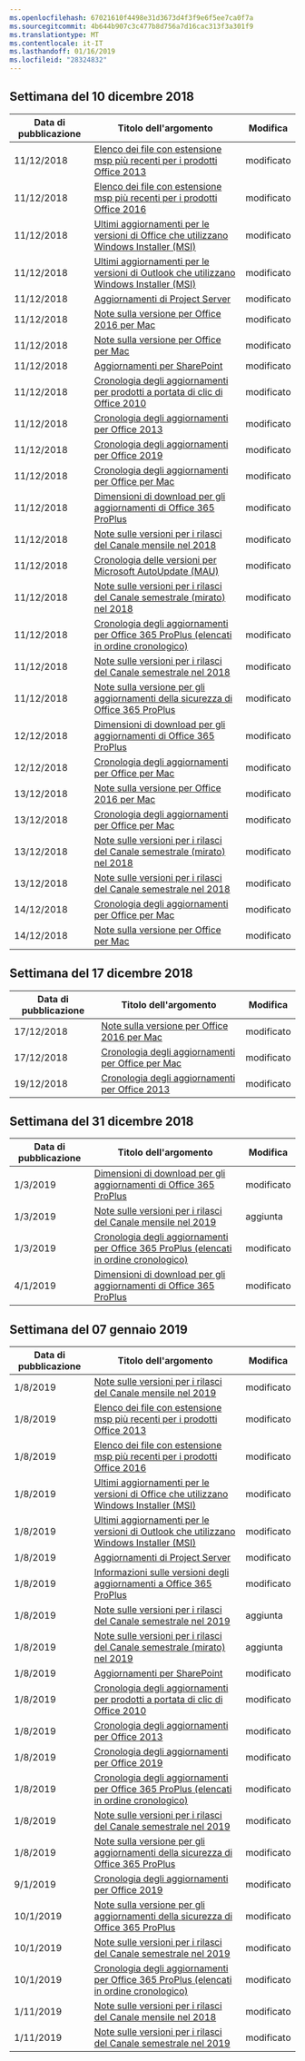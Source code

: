 ```yaml
---
ms.openlocfilehash: 67021610f4498e31d3673d4f3f9e6f5ee7ca0f7a
ms.sourcegitcommit: 4b644b907c3c477b8d756a7d16cac313f3a301f9
ms.translationtype: MT
ms.contentlocale: it-IT
ms.lasthandoff: 01/16/2019
ms.locfileid: "28324832"
---
```

<!-- This file is generated automatically each week. Changes made to this file will be overwritten.-->




## <a name="week-of-december-10-2018"></a>Settimana del 10 dicembre 2018


| Data di pubblicazione |Titolo dell'argomento | Modifica |
|------|------------|--------|
| 11/12/2018 | [Elenco dei file con estensione msp più recenti per i prodotti Office 2013](/OfficeUpdates/msp-files-office-2013) | modificato |
| 11/12/2018 | [Elenco dei file con estensione msp più recenti per i prodotti Office 2016](/OfficeUpdates/msp-files-office-2016) | modificato |
| 11/12/2018 | [Ultimi aggiornamenti per le versioni di Office che utilizzano Windows Installer (MSI)](/OfficeUpdates/office-updates-msi) | modificato |
| 11/12/2018 | [Ultimi aggiornamenti per le versioni di Outlook che utilizzano Windows Installer (MSI)](/OfficeUpdates/outlook-updates-msi) | modificato |
| 11/12/2018 | [Aggiornamenti di Project Server](/OfficeUpdates/project-server-updates) | modificato |
| 11/12/2018 | [Note sulla versione per Office 2016 per Mac](/OfficeUpdates/release-notes-office-2016-mac) | modificato |
| 11/12/2018 | [Note sulla versione per Office per Mac](/OfficeUpdates/release-notes-office-for-mac) | modificato |
| 11/12/2018 | [Aggiornamenti per SharePoint](/OfficeUpdates/sharepoint-updates) | modificato |
| 11/12/2018 | [Cronologia degli aggiornamenti per prodotti a portata di clic di Office 2010](/OfficeUpdates/update-history-office-2010-click-to-run) | modificato |
| 11/12/2018 | [Cronologia degli aggiornamenti per Office 2013](/OfficeUpdates/update-history-office-2013) | modificato |
| 11/12/2018 | [Cronologia degli aggiornamenti per Office 2019](/OfficeUpdates/update-history-office-2019) | modificato |
| 11/12/2018 | [Cronologia degli aggiornamenti per Office per Mac](/OfficeUpdates/update-history-office-for-mac) | modificato |
| 11/12/2018 | [Dimensioni di download per gli aggiornamenti di Office 365 ProPlus](/OfficeUpdates/download-sizes-office365-proplus-updates) | modificato |
| 11/12/2018 | [Note sulle versioni per i rilasci del Canale mensile nel 2018](/OfficeUpdates/monthly-channel-2018) | modificato |
| 11/12/2018 | [Cronologia delle versioni per Microsoft AutoUpdate (MAU)](/OfficeUpdates/release-history-microsoft-autoupdate) | modificato |
| 11/12/2018 | [Note sulle versioni per i rilasci del Canale semestrale (mirato) nel 2018](/OfficeUpdates/semi-annual-channel-targeted-2018) | modificato |
| 11/12/2018 | [Cronologia degli aggiornamenti per Office 365 ProPlus (elencati in ordine cronologico)](/OfficeUpdates/update-history-office365-proplus-by-date) | modificato |
| 11/12/2018 | [Note sulle versioni per i rilasci del Canale semestrale nel 2018](/OfficeUpdates/semi-annual-channel-2018) | modificato |
| 11/12/2018 | [Note sulla versione per gli aggiornamenti della sicurezza di Office 365 ProPlus](/OfficeUpdates/office365-proplus-security-updates) | modificato |
| 12/12/2018 | [Dimensioni di download per gli aggiornamenti di Office 365 ProPlus](/OfficeUpdates/download-sizes-office365-proplus-updates) | modificato |
| 12/12/2018 | [Cronologia degli aggiornamenti per Office per Mac](/OfficeUpdates/update-history-office-for-mac) | modificato |
| 13/12/2018 | [Note sulla versione per Office 2016 per Mac](/OfficeUpdates/release-notes-office-2016-mac) | modificato |
| 13/12/2018 | [Cronologia degli aggiornamenti per Office per Mac](/OfficeUpdates/update-history-office-for-mac) | modificato |
| 13/12/2018 | [Note sulle versioni per i rilasci del Canale semestrale (mirato) nel 2018](/OfficeUpdates/semi-annual-channel-targeted-2018) | modificato |
| 13/12/2018 | [Note sulle versioni per i rilasci del Canale semestrale nel 2018](/OfficeUpdates/semi-annual-channel-2018) | modificato |
| 14/12/2018 | [Cronologia degli aggiornamenti per Office per Mac](/OfficeUpdates/update-history-office-for-mac) | modificato |
| 14/12/2018 | [Note sulla versione per Office per Mac](/OfficeUpdates/release-notes-office-for-mac) | modificato |


## <a name="week-of-december-17-2018"></a>Settimana del 17 dicembre 2018


| Data di pubblicazione |Titolo dell'argomento | Modifica |
|------|------------|--------|
| 17/12/2018 | [Note sulla versione per Office 2016 per Mac](/OfficeUpdates/release-notes-office-2016-mac) | modificato |
| 17/12/2018 | [Cronologia degli aggiornamenti per Office per Mac](/OfficeUpdates/update-history-office-for-mac) | modificato |
| 19/12/2018 | [Cronologia degli aggiornamenti per Office 2013](/OfficeUpdates/update-history-office-2013) | modificato |


## <a name="week-of-december-31-2018"></a>Settimana del 31 dicembre 2018


| Data di pubblicazione |Titolo dell'argomento | Modifica |
|------|------------|--------|
| 1/3/2019 | [Dimensioni di download per gli aggiornamenti di Office 365 ProPlus](/OfficeUpdates/download-sizes-office365-proplus-updates) | modificato |
| 1/3/2019 | [Note sulle versioni per i rilasci del Canale mensile nel 2019](/OfficeUpdates/monthly-channel-2019) | aggiunta |
| 1/3/2019 | [Cronologia degli aggiornamenti per Office 365 ProPlus (elencati in ordine cronologico)](/OfficeUpdates/update-history-office365-proplus-by-date) | modificato |
| 4/1/2019 | [Dimensioni di download per gli aggiornamenti di Office 365 ProPlus](/OfficeUpdates/download-sizes-office365-proplus-updates) | modificato |


## <a name="week-of-january-07-2019"></a>Settimana del 07 gennaio 2019


| Data di pubblicazione |Titolo dell'argomento | Modifica |
|------|------------|--------|
| 1/8/2019 | [Note sulle versioni per i rilasci del Canale mensile nel 2019](/OfficeUpdates/monthly-channel-2019) | modificato |
| 1/8/2019 | [Elenco dei file con estensione msp più recenti per i prodotti Office 2013](/OfficeUpdates/msp-files-office-2013) | modificato |
| 1/8/2019 | [Elenco dei file con estensione msp più recenti per i prodotti Office 2016](/OfficeUpdates/msp-files-office-2016) | modificato |
| 1/8/2019 | [Ultimi aggiornamenti per le versioni di Office che utilizzano Windows Installer (MSI)](/OfficeUpdates/office-updates-msi) | modificato |
| 1/8/2019 | [Ultimi aggiornamenti per le versioni di Outlook che utilizzano Windows Installer (MSI)](/OfficeUpdates/outlook-updates-msi) | modificato |
| 1/8/2019 | [Aggiornamenti di Project Server](/OfficeUpdates/project-server-updates) | modificato |
| 1/8/2019 | [Informazioni sulle versioni degli aggiornamenti a Office 365 ProPlus](/OfficeUpdates/release-notes-office365-proplus) | modificato |
| 1/8/2019 | [Note sulle versioni per i rilasci del Canale semestrale nel 2019](/OfficeUpdates/semi-annual-channel-2019) | aggiunta |
| 1/8/2019 | [Note sulle versioni per i rilasci del Canale semestrale (mirato) nel 2019](/OfficeUpdates/semi-annual-channel-targeted-2019) | aggiunta |
| 1/8/2019 | [Aggiornamenti per SharePoint](/OfficeUpdates/sharepoint-updates) | modificato |
| 1/8/2019 | [Cronologia degli aggiornamenti per prodotti a portata di clic di Office 2010](/OfficeUpdates/update-history-office-2010-click-to-run) | modificato |
| 1/8/2019 | [Cronologia degli aggiornamenti per Office 2013](/OfficeUpdates/update-history-office-2013) | modificato |
| 1/8/2019 | [Cronologia degli aggiornamenti per Office 2019](/OfficeUpdates/update-history-office-2019) | modificato |
| 1/8/2019 | [Cronologia degli aggiornamenti per Office 365 ProPlus (elencati in ordine cronologico)](/OfficeUpdates/update-history-office365-proplus-by-date) | modificato |
| 1/8/2019 | [Note sulle versioni per i rilasci del Canale semestrale nel 2019](/OfficeUpdates/semi-annual-channel-2019) | modificato |
| 1/8/2019 | [Note sulla versione per gli aggiornamenti della sicurezza di Office 365 ProPlus](/OfficeUpdates/office365-proplus-security-updates) | modificato |
| 9/1/2019 | [Cronologia degli aggiornamenti per Office 2019](/OfficeUpdates/update-history-office-2019) | modificato |
| 10/1/2019 | [Note sulla versione per gli aggiornamenti della sicurezza di Office 365 ProPlus](/OfficeUpdates/office365-proplus-security-updates) | modificato |
| 10/1/2019 | [Note sulle versioni per i rilasci del Canale semestrale nel 2019](/OfficeUpdates/semi-annual-channel-2019) | modificato |
| 10/1/2019 | [Cronologia degli aggiornamenti per Office 365 ProPlus (elencati in ordine cronologico)](/OfficeUpdates/update-history-office365-proplus-by-date) | modificato |
| 1/11/2019 | [Note sulle versioni per i rilasci del Canale mensile nel 2018](/OfficeUpdates/monthly-channel-2018) | modificato |
| 1/11/2019 | [Note sulle versioni per i rilasci del Canale semestrale nel 2019](/OfficeUpdates/semi-annual-channel-2019) | modificato |

